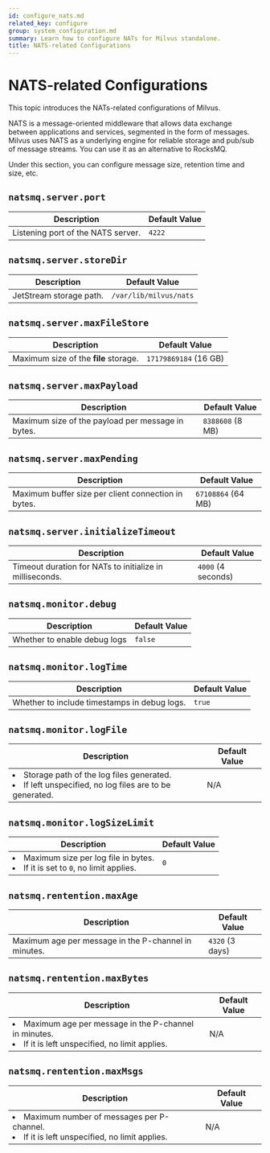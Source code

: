 ```yaml
---
id: configure_nats.md
related_key: configure
group: system_configuration.md
summary: Learn how to configure NATs for Milvus standalone.
title: NATS-related Configurations
---
```


# NATS-related Configurations

This topic introduces the NATs-related configurations of Milvus.

NATS is a message-oriented middleware that allows data exchange between applications and services, segmented in the form of messages. Milvus uses NATS as a underlying engine for reliable storage and pub/sub of message streams. You can use it as an alternative to RocksMQ.

Under this section, you can configure message size, retention time and size, etc.

## `natsmq.server.port`

<table id="rocksmq.path">
  <thead>
    <tr>
      <th class="width80">Description</th>
      <th class="width20">Default Value</th> 
    </tr>
  </thead>
  <tbody>
    <tr>
      <td>
        Listening port of the NATS server.
      </td>
      <td><code>4222</code></td>
    </tr>
  </tbody>
</table>

## `natsmq.server.storeDir`

<table id="rocksmq.path">
  <thead>
    <tr>
      <th class="width80">Description</th>
      <th class="width20">Default Value</th>
    </tr>
  </thead>
  <tbody>
    <tr>
      <td>
        JetStream storage path.
      </td>
      <td><code>/var/lib/milvus/nats</code></td>
    </tr>
  </tbody>
</table>

## `natsmq.server.maxFileStore`

<table id="rocksmq.path">
  <thead>
    <tr>
      <th class="width80">Description</th>
      <th class="width20">Default Value</th>
    </tr>
  </thead>
  <tbody>
    <tr>
      <td>
        Maximum size of the <b>file</b> storage.
      </td>
      <td><code>17179869184</code> (16 GB)</td>
    </tr>
  </tbody>
</table>

## `natsmq.server.maxPayload`

<table id="rocksmq.path">
  <thead>
    <tr>
      <th class="width80">Description</th>
      <th class="width20">Default Value</th>
    </tr>
  </thead>
  <tbody>
    <tr>
      <td>
        Maximum size of the payload per message in bytes.
      </td>
      <td><code>8388608</code> (8 MB)</td>
    </tr>
  </tbody>
</table>

## `natsmq.server.maxPending`

<table id="rocksmq.path">
  <thead>
    <tr>
      <th class="width80">Description</th>
      <th class="width20">Default Value</th>
    </tr>
  </thead>
  <tbody>
    <tr>
      <td>
        Maximum buffer size per client connection in bytes.
      </td>
      <td><code>67108864</code> (64 MB)</td>
    </tr>
  </tbody>
</table>

## `natsmq.server.initializeTimeout`

<table id="rocksmq.path">
  <thead>
    <tr>
      <th class="width80">Description</th>
      <th class="width20">Default Value</th>
    </tr>
  </thead>
  <tbody>
    <tr>
      <td>
        Timeout duration for NATs to initialize in milliseconds.
      </td>
      <td><code>4000</code> (4 seconds)</td>
    </tr>
  </tbody>
</table>

## `natsmq.monitor.debug`

<table id="rocksmq.path">
  <thead>
    <tr>
      <th class="width80">Description</th>
      <th class="width20">Default Value</th>
    </tr>
  </thead>
  <tbody>
    <tr>
      <td>
        Whether to enable debug logs
      </td>
      <td><code>false</code></td>
    </tr>
  </tbody>
</table>

## `natsmq.monitor.logTime`

<table id="rocksmq.path">
  <thead>
    <tr>
      <th class="width80">Description</th>
      <th class="width20">Default Value</th>
    </tr>
  </thead>
  <tbody>
    <tr>
      <td>
        Whether to include timestamps in debug logs.
      </td>
      <td><code>true</code></td>
    </tr>
  </tbody>
</table>

## `natsmq.monitor.logFile`

<table id="rocksmq.path">
  <thead>
    <tr>
      <th class="width80">Description</th>
      <th class="width20">Default Value</th>
    </tr>
  </thead>
  <tbody>
    <tr>
      <td>
        <li>Storage path of the log files generated.</li>
        <li>If left unspecified, no log files are to be generated.</li>
      </td>
      <td>N/A</td>
    </tr>
  </tbody>
</table>

## `natsmq.monitor.logSizeLimit`

<table id="rocksmq.path">
  <thead>
    <tr>
      <th class="width80">Description</th>
      <th class="width20">Default Value</th>
    </tr>
  </thead>
  <tbody>
    <tr>
      <td>
        <li>Maximum size per log file in bytes.</li>
        <li>If it is set to <code>0</code>, no limit applies.</li>
      </td>
      <td><code>0</code></td>
    </tr>
  </tbody>
</table>

## `natsmq.rentention.maxAge`

<table id="rocksmq.path">
  <thead>
    <tr>
      <th class="width80">Description</th>
      <th class="width20">Default Value</th>
    </tr>
  </thead>
  <tbody>
    <tr>
      <td>
        Maximum age per message in the P-channel in minutes.
      </td>
      <td><code>4320</code> (3 days)</td>
    </tr>
  </tbody>
</table>

## `natsmq.rentention.maxBytes`

<table id="rocksmq.path">
  <thead>
    <tr>
      <th class="width80">Description</th>
      <th class="width20">Default Value</th>
    </tr>
  </thead>
  <tbody>
    <tr>
      <td>
        <li>Maximum age per message in the P-channel in minutes.</li>
        <li>If it is left unspecified, no limit applies.</li>
      </td>
      <td>N/A</td>
    </tr>
  </tbody>
</table>

## `natsmq.rentention.maxMsgs`

<table id="rocksmq.path">
  <thead>
    <tr>
      <th class="width80">Description</th>
      <th class="width20">Default Value</th>
    </tr>
  </thead>
  <tbody>
    <tr>
      <td>
        <li>Maximum number of messages per P-channel.</li>
        <li>If it is left unspecified, no limit applies.</li>
      </td>
      <td>N/A</td>
    </tr>
  </tbody>
</table>
